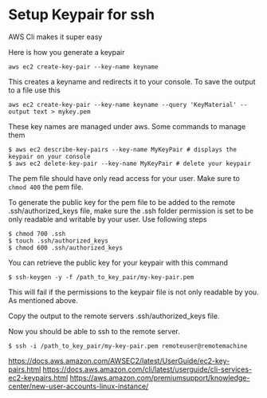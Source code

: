 # Setup Keypair for ssh

AWS Cli makes it super easy

Here is how you generate a keypair

```
aws ec2 create-key-pair --key-name keyname
```

This creates a keyname and redirects it to your console. To save the output to a file use this

```
aws ec2 create-key-pair --key-name keyname --query 'KeyMaterial' --output text > mykey.pem
```

These key names are managed under aws. Some commands to manage them

```
$ aws ec2 describe-key-pairs --key-name MyKeyPair # displays the keypair on your console
$ aws ec2 delete-key-pair --key-name MyKeyPair # delete your keypair
```

The pem file should have only read access for your user. Make sure to `chmod 400` the pem file.

To generate the public key for the pem file to be added to the remote .ssh/authorized_keys file,
make sure the .ssh folder permission is set to be only readable and writable by your user. Use following
steps

```
$ chmod 700 .ssh
$ touch .ssh/authorized_keys
$ chmod 600 .ssh/authorized_keys
```

You can retrieve the public key for your keypair with this command

```
$ ssh-keygen -y -f /path_to_key_pair/my-key-pair.pem
```

This will fail if the permissions to the keypair file is not only readable by you. As mentioned above.

Copy the output to the remote servers .ssh/authorized_keys file. 

Now you should be able to ssh to the remote server. 


```
$ ssh -i /path_to_key_pair/my-key-pair.pem remoteuser@remotemachine
```

https://docs.aws.amazon.com/AWSEC2/latest/UserGuide/ec2-key-pairs.html
https://docs.aws.amazon.com/cli/latest/userguide/cli-services-ec2-keypairs.html
https://aws.amazon.com/premiumsupport/knowledge-center/new-user-accounts-linux-instance/
 

